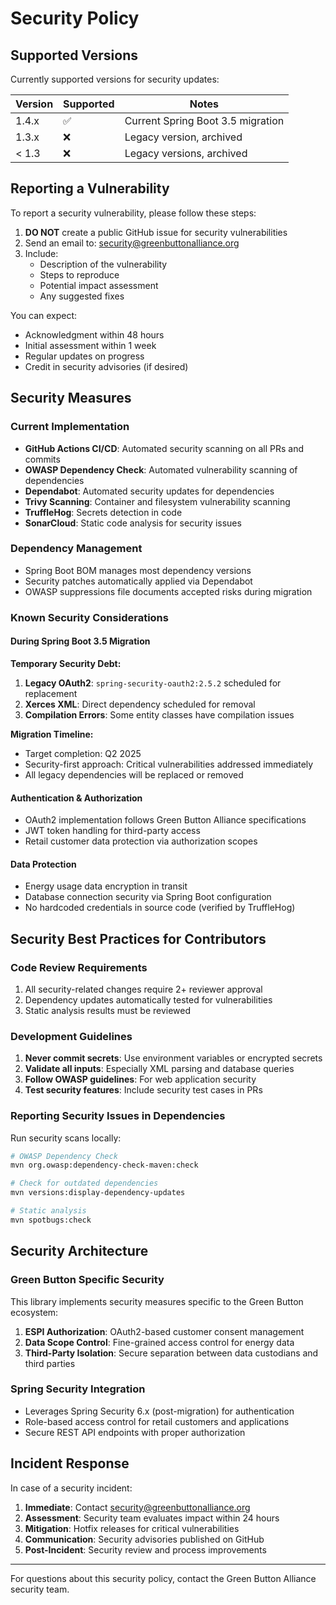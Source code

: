 # Security Policy

## Supported Versions

Currently supported versions for security updates:

| Version | Supported          | Notes |
| ------- | ------------------ | ----- |
| 1.4.x   | :white_check_mark: | Current Spring Boot 3.5 migration |
| 1.3.x   | :x:                | Legacy version, archived |
| < 1.3   | :x:                | Legacy versions, archived |

## Reporting a Vulnerability

To report a security vulnerability, please follow these steps:

1. **DO NOT** create a public GitHub issue for security vulnerabilities
2. Send an email to: [security@greenbuttonalliance.org](mailto:security@greenbuttonalliance.org)
3. Include:
   - Description of the vulnerability
   - Steps to reproduce
   - Potential impact assessment
   - Any suggested fixes

You can expect:
- Acknowledgment within 48 hours
- Initial assessment within 1 week
- Regular updates on progress
- Credit in security advisories (if desired)

## Security Measures

### Current Implementation

- **GitHub Actions CI/CD**: Automated security scanning on all PRs and commits
- **OWASP Dependency Check**: Automated vulnerability scanning of dependencies
- **Dependabot**: Automated security updates for dependencies
- **Trivy Scanning**: Container and filesystem vulnerability scanning
- **TruffleHog**: Secrets detection in code
- **SonarCloud**: Static code analysis for security issues

### Dependency Management

- Spring Boot BOM manages most dependency versions
- Security patches automatically applied via Dependabot
- OWASP suppressions file documents accepted risks during migration

### Known Security Considerations

#### During Spring Boot 3.5 Migration

**Temporary Security Debt:**
1. **Legacy OAuth2**: `spring-security-oauth2:2.5.2` scheduled for replacement
2. **Xerces XML**: Direct dependency scheduled for removal
3. **Compilation Errors**: Some entity classes have compilation issues

**Migration Timeline:**
- Target completion: Q2 2025
- Security-first approach: Critical vulnerabilities addressed immediately
- All legacy dependencies will be replaced or removed

#### Authentication & Authorization

- OAuth2 implementation follows Green Button Alliance specifications
- JWT token handling for third-party access
- Retail customer data protection via authorization scopes

#### Data Protection

- Energy usage data encryption in transit
- Database connection security via Spring Boot configuration
- No hardcoded credentials in source code (verified by TruffleHog)

## Security Best Practices for Contributors

### Code Review Requirements

1. All security-related changes require 2+ reviewer approval
2. Dependency updates automatically tested for vulnerabilities
3. Static analysis results must be reviewed

### Development Guidelines

1. **Never commit secrets**: Use environment variables or encrypted secrets
2. **Validate all inputs**: Especially XML parsing and database queries
3. **Follow OWASP guidelines**: For web application security
4. **Test security features**: Include security test cases in PRs

### Reporting Security Issues in Dependencies

Run security scans locally:

```bash
# OWASP Dependency Check
mvn org.owasp:dependency-check-maven:check

# Check for outdated dependencies
mvn versions:display-dependency-updates

# Static analysis
mvn spotbugs:check
```

## Security Architecture

### Green Button Specific Security

This library implements security measures specific to the Green Button ecosystem:

1. **ESPI Authorization**: OAuth2-based customer consent management
2. **Data Scope Control**: Fine-grained access control for energy data
3. **Third-Party Isolation**: Secure separation between data custodians and third parties

### Spring Security Integration

- Leverages Spring Security 6.x (post-migration) for authentication
- Role-based access control for retail customers and applications
- Secure REST API endpoints with proper authorization

## Incident Response

In case of a security incident:

1. **Immediate**: Contact [security@greenbuttonalliance.org](mailto:security@greenbuttonalliance.org)
2. **Assessment**: Security team evaluates impact within 24 hours
3. **Mitigation**: Hotfix releases for critical vulnerabilities
4. **Communication**: Security advisories published on GitHub
5. **Post-Incident**: Security review and process improvements

---

For questions about this security policy, contact the Green Button Alliance security team.